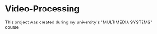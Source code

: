 # Video-Processing
This project was created during my university's "MULTIMEDIA SYSTEMS" course<br><br>

